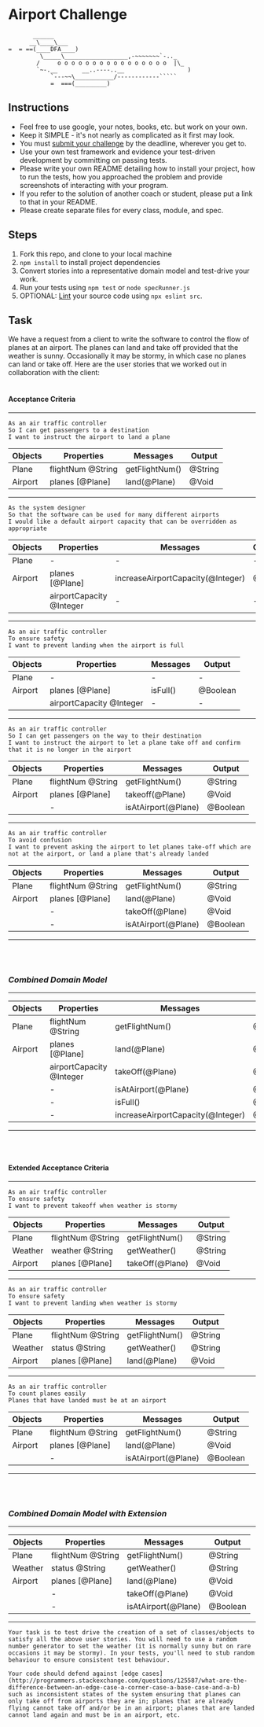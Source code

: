 Airport Challenge
=================

```
	   ______
	  __\____\___
=  = ==(____DFA____)
		 \_____\__________________,-~~~~~~~`-.._
		/     o o o o o o o o o o o o o o o o  |\_
		`~-.__       __..----..__                  )
			`---~~\___________/------------`````
			=  ===(_________)

```

Instructions
---------

* Feel free to use google, your notes, books, etc. but work on your own.
* Keep it SIMPLE - it's not nearly as complicated as it first may look.
* You must [submit your challenge](https://airtable.com/shrUGm2T8TYCFAmjN) by the deadline, wherever you get to.
* Use your own test framework and evidence your test-driven development by committing on passing tests.
* Please write your own README detailing how to install your project, how to run the tests, how you approached the problem and provide screenshots of interacting with your program.
* If you refer to the solution of another coach or student, please put a link to that in your README.
* Please create separate files for every class, module, and spec.

Steps
-------

1. Fork this repo, and clone to your local machine
2. `npm install` to install project dependencies
3. Convert stories into a representative domain model and test-drive your work.
4. Run your tests using `npm test` or `node specRunner.js`
5. OPTIONAL: [Lint](https://eslint.org/docs/user-guide/getting-started) your source code using `npx eslint src`.

Task
-----

We have a request from a client to write the software to control the flow of planes at an airport. The planes can land and take off provided that the weather is sunny. Occasionally it may be stormy, in which case no planes can land or take off.  Here are the user stories that we worked out in collaboration with the client:
<br>
<br>

#### Acceptance Criteria
---

```
As an air traffic controller
So I can get passengers to a destination
I want to instruct the airport to land a plane
```
| Objects | Properties | Messages | Output |
| ------  | ---------- | -------- | ------ |
| Plane   | flightNum @String | getFlightNum() | @String |
| Airport | planes [@Plane]   | land(@Plane)   | @Void   |
---

```
As the system designer
So that the software can be used for many different airports
I would like a default airport capacity that can be overridden as appropriate
```
| Objects | Properties | Messages | Output |
| ------  | ---------- | -------- | ------ |
| Plane   | - | - | - |
| Airport | planes [@Plane]          | increaseAirportCapacity(@Integer) | @Void |
|         | airportCapacity @Integer | - | - |
---

```
As an air traffic controller
To ensure safety
I want to prevent landing when the airport is full
```
| Objects | Properties | Messages | Output |
| ------  | ---------- | -------- | ------ |
| Plane   | - | - | - |
| Airport | planes [@Plane]          | isFull() | @Boolean |
|         | airportCapacity @Integer | - | - |
---

```
As an air traffic controller
So I can get passengers on the way to their destination
I want to instruct the airport to let a plane take off and confirm that it is no longer in the airport
```
| Objects | Properties | Messages | Output |
| ------  | ---------- | -------- | ------ |
| Plane   | flightNum @String | getFlightNum()      | @String  |
| Airport | planes [@Plane]   | takeoff(@Plane)     | @Void    |
|         | -                 | isAtAirport(@Plane) | @Boolean |
---

```
As an air traffic controller
To avoid confusion
I want to prevent asking the airport to let planes take-off which are not at the airport, or land a plane that's already landed
```
| Objects | Properties | Messages | Output |
| ------  | ---------- | -------- | ------ |
| Plane   | flightNum @String | getFlightNum()      | @String  |
| Airport | planes [@Plane]   | land(@Plane)        | @Void    |
|         | -                 | takeOff(@Plane)     | @Void    |
|         | -                 | isAtAirport(@Plane) | @Boolean |
---
<br>
<br>

### ***Combined Domain Model***
--------------------------
| Objects | Properties | Messages | Output |
| ------  | ---------- | -------- | ------ |
| Plane   | flightNum @String        | getFlightNum()                    | @String  |
| Airport | planes [@Plane]          | land(@Plane)                      | @Void    |
|         | airportCapacity @Integer | takeOff(@Plane)                   | @Void    |
|         | -                        | isAtAirport(@Plane)               | @Boolean |
|         | -                        | isFull()                          | @Boolean |
|         | -                        | increaseAirportCapacity(@Integer) | @Void    |
---
<br>
<br>

#### Extended Acceptance Criteria
---

```
As an air traffic controller
To ensure safety
I want to prevent takeoff when weather is stormy
```
| Objects | Properties | Messages | Output |
| ------  | ---------- | -------- | ------ |
| Plane   | flightNum @String | getFlightNum() | @String |
| Weather | weather @String   | getWeather()   | @String |
| Airport | planes [@Plane]   | takeOff(@Plane)| @Void   |
---

```
As an air traffic controller
To ensure safety
I want to prevent landing when weather is stormy
```
| Objects | Properties | Messages | Output |
| ------  | ---------- | -------- | ------ |
| Plane   | flightNum @String | getFlightNum() | @String |
| Weather | status @String    | getWeather()   | @String |
| Airport | planes [@Plane]   | land(@Plane)   | @Void   |
---

```
As an air traffic controller
To count planes easily
Planes that have landed must be at an airport
```
| Objects | Properties | Messages | Output |
| ------  | ---------- | -------- | ------ |
| Plane   | flightNum @String | getFlightNum()      | @String  |
| Airport | planes [@Plane]   | land(@Plane)        | @Void    |
|         | -                 | isAtAirport(@Plane) | @Boolean |
---
<br>
<br>

### ***Combined Domain Model with Extension***
---
| Objects | Properties | Messages | Output |
| ------  | ---------- | -------- | ------ |
| Plane   | flightNum @String | getFlightNum()      | @String  |
| Weather | status @String    | getWeather()        | @String  |
| Airport | planes [@Plane]   | land(@Plane)        | @Void    |
|         | -                 | takeOff(@Plane)     | @Void    |
|         | -                 | isAtAirport(@Plane) | @Boolean |
---

```
Your task is to test drive the creation of a set of classes/objects to satisfy all the above user stories. You will need to use a random number generator to set the weather (it is normally sunny but on rare occasions it may be stormy). In your tests, you'll need to stub random behaviour to ensure consistent test behaviour.

Your code should defend against [edge cases](http://programmers.stackexchange.com/questions/125587/what-are-the-difference-between-an-edge-case-a-corner-case-a-base-case-and-a-b) such as inconsistent states of the system ensuring that planes can only take off from airports they are in; planes that are already flying cannot take off and/or be in an airport; planes that are landed cannot land again and must be in an airport, etc.
